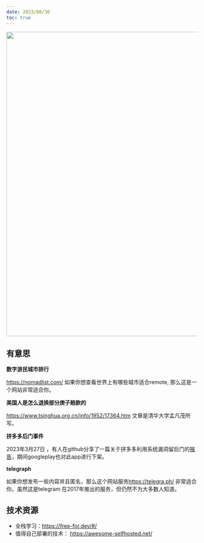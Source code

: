 ```yaml
---
date: 2023/08/30
toc: true
---
```


<img src="http://t-qiniu.linkroutes.com/uPic/1781721643220_.pic_hd.jpg" width="800" />


## 有意思
**数字游民城市排行**

<https://nomadlist.com/> 如果你想查看世界上有哪些城市适合remote, 那么这是一个网站非常适合你。

**美国人是怎么退换部分庚子赔款的**

 https://www.tsinghua.org.cn/info/1952/17364.htm 文章是清华大学孟凡茂所写。

**拼多多后门事件**

2023年3月27日 ，有人在github分享了一篇关于拼多多利用系统漏洞留后门的[报告](https://github.com/davincifans101/pinduoduo_backdoor_detailed_report/blob/main/report_cn.pdf)，期间googleplay也对此app进行下架。

**telegraph**

如果你想发布一些内容并且匿名，那么这个网站服务<https://telegra.ph/> 非常适合你。虽然这是telegram 在2017年推出的服务，但仍然不为大多数人知道。

## 技术资源
- 全栈学习：https://free-for.dev/#/
- 值得自己部署的技术： https://awesome-selfhosted.net/
